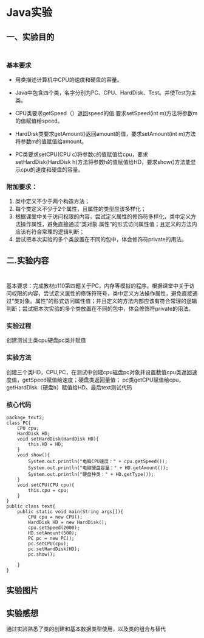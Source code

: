# Java实验
## 一、实验目的<br></br>
### 基本要求
  - 用类描述计算机中CPU的速度和硬盘的容量。
  + Java中包含四个类，名字分别为PC、CPU、HardDisk、Test。并使Test为主类。
  * CPU类要求getSpeed（）返回speed的值.要求setSpeed(int m)方法将参数m的值赋值给speed。
  + HardDisk类要求getAmount()返回amount的值，要求setAmount(int m)方法将参数m的值赋值给amount。
  - PC类要求setCPU(CPU c)将参数c的值赋值给cpu，要求setHardDisk(HardDisk h)方法将参数h的值赋值给HD，要求show()方法能显示cpu的速度和硬盘的容量。
  
  
  
### 附加要求：
1. 类中定义不少于两个构造方法；
2. 每个类定义不少于2个属性，且属性的类型应该多样化；
3. 根据课堂中关于访问权限的内容，尝试定义属性的修饰符多样化，类中定义方法操作属性，避免直接通过“类对象.属性”的形式访问属性值；且定义的方法内应该有符合常理的逻辑判断；
4. 尝试把本次实验的多个类放置在不同的包中，体会修饰符private的用法。



## 二.实验内容<br></br>
基本要求：完成教材p110第四题关于PC，内存等模拟的程序。根据课堂中关于访问权限的内容，尝试定义属性的修饰符符号，类中定义方法操作属性，避免直接通过“类对象。属性”的形式访问属性值；并且定义的方法内部应该有符合常理的逻辑判断；尝试把本次实验的多个类放置在不同的包中，体会修饰符private的用法。
### 实验过程
创建测试主类cpu硬盘pc类并赋值
### 实验方法
创建三个类HD，CPU,PC，在测试中创建cpu磁盘pc对象并设置数值cpu类返回速度值，getSpeed赋值给速度；硬盘类返回量值； pc类getCPU赋值给cpu，getHardDisk（硬盘h）赋值给HD。最后text测试代码
### 核心代码
```
package text2;
class PC{
	CPU cpu;
	HardDisk HD;
	void setHardDisk(HardDisk HD){
		this.HD = HD;
	}
	void show(){
		System.out.println("电脑CPU速度：" + cpu.getSpeed());
		System.out.println("电脑硬盘容量：" + HD.getAmount());
		System.out.println("硬盘种类：" + HD.getType());
	}
	void setCPU(CPU cpu){
		this.cpu = cpu;
	}
}
public class text{
	public static void main(String args[]){
		CPU cpu = new CPU();
		HardDisk HD = new HardDisk();
		cpu.setSpeed(2000);
		HD.setAmount(500);
		PC pc = new PC();
		pc.setCPU(cpu);
		pc.setHardDisk(HD);
		pc.show();
		
	}
}
```
## 实验图片

## 实验感想
通过实验熟悉了类的创建和基本数据类型使用，以及类的组合与替代


